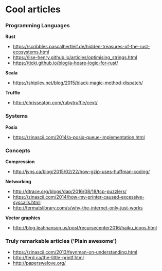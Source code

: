 
# Cool articles

### Programming Languages

__Rust__
* https://scribbles.pascalhertleif.de/hidden-treasures-of-the-rust-ecosystems.html
* https://lise-henry.github.io/articles/optimising_strings.html
* https://ticki.github.io/blog/a-hoare-logic-for-rust/

__Scala__
* https://shipilev.net/blog/2015/black-magic-method-dispatch/


__Truffle__
* http://chrisseaton.com/rubytruffle/cext/


### Systems

__Posix__
* https://zinascii.com/2014/a-posix-queue-implementation.html


### Concepts

__Compression__
* http://jvns.ca/blog/2015/02/22/how-gzip-uses-huffman-coding/

__Networking__
* http://dtrace.org/blogs/dap/2016/08/18/tcp-puzzlers/
* https://zinascii.com/2014/how-my-printer-caused-excessive-syscalls.html
* http://fermatslibrary.com/s/why-the-internet-only-just-works

__Vector graphics__
* http://blog.leahhanson.us/post/recursecenter2016/haiku_icons.html


### Truly remarkable articles ('Plain awesome')

* https://zinascii.com/2013/feynman-on-understanding.html
* http://ferd.ca/the-little-printf.html
* http://paperswelove.org/



